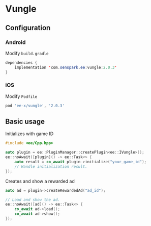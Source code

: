 # Vungle
## Configuration
### Android
Modify `build.gradle`
```java
dependencies {
    implementation 'com.senspark.ee:vungle:2.0.3'
}
```

### iOS
Modify `Podfile`
```ruby
pod 'ee-x/vungle', '2.0.3'
```

## Basic usage
Initializes with game ID
```cpp
#include <ee/Cpp.hpp>

auto plugin = ee::PluginManager::createPlugin<ee::IVungle>();
ee::noAwait([plugin]() -> ee::Task<> {
    auto result = co_await plugin->initialize("your_game_id");
    // Handle initialization result.
});
```

Creates and show a rewarded ad
```cpp
auto ad = plugin->createRewardedAd("ad_id");

// Load and show the ad.
ee::noAwait([ad]() -> ee::Task<> {
    co_await ad->load();
    co_await ad->show();
});
```